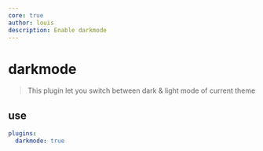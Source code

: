 ```yaml
---
core: true
author: louis
description: Enable darkmode
---
```

# darkmode

> This plugin let you switch between dark & light mode of current theme

## use

```yaml
plugins:
  darkmode: true
```
